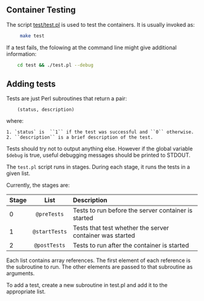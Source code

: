 ## Container Testing

The script [test/test.pl](test/test.pl) is used to test the containers. It
is usually invoked as:

```sh
     make test
```

If a test fails, the folowing at the command line might give additional information:

```sh
    cd test && ./test.pl --debug
```

## Adding tests

Tests are just Perl subroutines that return a pair:

```
    (status, description)
```

where:

    1. `status` is  ``1`` if the test was successful and ``0`` otherwise.
    2. ``description`` is a brief description of the test.

Tests should try not to output anything else. However if the global variable ``$debug`` is true,
useful debugging messages should be printed to STDOUT.

The ``test.pl`` script runs in stages. During each stage, it runs the tests in a given list.

Currently, the stages are:

| Stage | List | Description                      |
|-------|:-----------------:|:-----------------------------------------------------|
| 0     | ``@preTests`` |  Tests to run before the server container is started |
| 1     | ``@startTests`` | Tests that test whether the server container was started |
| 2     | ``@postTests``  | Tests to run after the container is started |

Each list contains array references. The first element of each reference is the subroutine to run.
The other elements are passed to that subroutine as arguments.

To add a test, create a new subroutine in test.pl and add it to the appropriate list.
